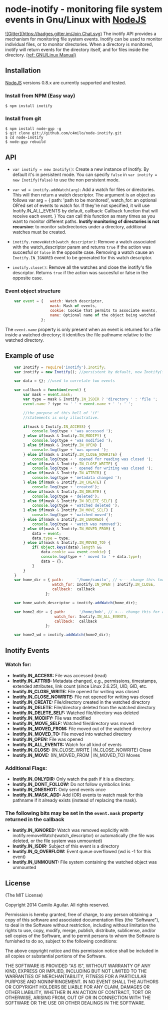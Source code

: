 # node-inotify - monitoring file system events in Gnu/Linux with [NodeJS][nodejs_home]
[![Gitter](https://badges.gitter.im/Join Chat.svg)](https://gitter.im/c4milo/node-inotify?utm_source=badge&utm_medium=badge&utm_campaign=pr-badge&utm_content=badge)
The inotify API provides a mechanism for monitoring file system events.
Inotify can be used to monitor individual files, or to monitor directories.
When a directory is monitored, inotify will return events for the directory
itself, and for files inside the directory. [(ref: GNU/Linux Manual)][inotify.7]

## Installation
[NodeJS][nodejs_dev] versions 0.8.x are currently supported and tested.

### Install from NPM (Easy way)
    $ npm install inotify

### Install from git
    $ npm install node-gyp -g
    $ git clone git://github.com/c4milo/node-inotify.git
    $ cd node-inotify
    $ node-gyp rebuild

## API
  * `var inotify = new Inotify()`: Create a new instance of Inotify. By default it's in persistent mode.
  You can specify `false` in `var inotify = new Inotify(false)` to use the non persistent mode.

  * `var wd = inotify.addWatch(arg)`:  Add a watch for files or directories. This will then return a watch descriptor. The argument is an object as follows
        var arg = { path: 'path to be monitored',
                    watch_for: an optional OR'ed set of events to watch for.
                               If they're not specified, it will use
                               Inotify.IN_ALL_EVENTS by default,
                    callback: Callback function that will receive each event.
        }
You can call this function as many times as you want to monitor different paths.
**Inotify monitoring of directories is not recursive**: to monitor subdirectories
under a directory, additional watches must be created.

  * `inotify.removeWatch(watch_descriptor)`: Remove a watch associated with the watch_descriptor param and returns `true` if the action was succesful or `false` in the opposite case. Removing a watch cause an `Inotify.IN_IGNORED` event to be generated for this watch descriptor.

  * `inotify.close()`: Remove all the watches and close the inotify's file descriptor. Returns `true` if the action was succesful or false in the opposite case.

### Event object structure
```javascript
    var event = {   watch: Watch descriptor,
                    mask: Mask of events,
                    cookie: Cookie that permits to associate events,
                    name: Optional name of the object being watched
                };
```

The `event.name` property is only present when an event is returned for a file inside a
watched directory; it identifies the file pathname relative to the watched
directory.


## Example of use

```javascript
    var Inotify = require('inotify').Inotify;
    var inotify = new Inotify(); //persistent by default, new Inotify(false) //no persistent

    var data = {}; //used to correlate two events

    var callback = function(event) {
        var mask = event.mask;
        var type = mask & Inotify.IN_ISDIR ? 'directory ' : 'file ';
        event.name ? type += ' ' + event.name + ' ': ' ';

        //the porpuse of this hell of 'if'
        //statements is only illustrative.

        if(mask & Inotify.IN_ACCESS) {
            console.log(type + 'was accessed ');
        } else if(mask & Inotify.IN_MODIFY) {
            console.log(type + 'was modified ');
        } else if(mask & Inotify.IN_OPEN) {
            console.log(type + 'was opened ');
        } else if(mask & Inotify.IN_CLOSE_NOWRITE) {
            console.log(type + ' opened for reading was closed ');
        } else if(mask & Inotify.IN_CLOSE_WRITE) {
            console.log(type + ' opened for writing was closed ');
        } else if(mask & Inotify.IN_ATTRIB) {
            console.log(type + 'metadata changed ');
        } else if(mask & Inotify.IN_CREATE) {
            console.log(type + 'created');
        } else if(mask & Inotify.IN_DELETE) {
            console.log(type + 'deleted');
        } else if(mask & Inotify.IN_DELETE_SELF) {
            console.log(type + 'watched deleted ');
        } else if(mask & Inotify.IN_MOVE_SELF) {
            console.log(type + 'watched moved');
        } else if(mask & Inotify.IN_IGNORED) {
            console.log(type + 'watch was removed');
        } else if(mask & Inotify.IN_MOVED_FROM) {
            data = event;
            data.type = type;
        } else if(mask & Inotify.IN_MOVED_TO) {
            if( Object.keys(data).length &&
                data.cookie === event.cookie) {
                console.log(type + ' moved to ' + data.type);
                data = {};
            }
        }
    }
    var home_dir = { path:      '/home/camilo', // <--- change this for a valid directory in your machine.
                     watch_for: Inotify.IN_OPEN | Inotify.IN_CLOSE,
                     callback:  callback
                  };

    var home_watch_descriptor = inotify.addWatch(home_dir);

    var home2_dir = { path:      '/home/bob', // <--- change this for a valid directory in your machine
                      watch_for: Inotify.IN_ALL_EVENTS,
                      callback:  callback
                  };

    var home2_wd = inotify.addWatch(home2_dir);

```

## Inotify Events

### Watch for:
 * **Inotify.IN_ACCESS:** File was accessed (read)
 * **Inotify.IN_ATTRIB:** Metadata changed, e.g., permissions, timestamps, extended attributes, link count (since Linux 2.6.25), UID, GID, etc.
 * **Inotify.IN_CLOSE_WRITE:** File opened for writing was closed
 * **Inotify.IN_CLOSE_NOWRITE:** File not opened for writing was closed
 * **Inotify.IN_CREATE:** File/directory created in the watched directory
 * **Inotify.IN_DELETE:** File/directory deleted from the watched directory
 * **Inotify.IN_DELETE_SELF:** Watched file/directory was deleted
 * **Inotify.IN_MODIFY:** File was modified
 * **Inotify.IN_MOVE_SELF:** Watched file/directory was moved
 * **Inotify.IN_MOVED_FROM:** File moved out of the watched directory
 * **Inotify.IN_MOVED_TO:** File moved into watched directory
 * **Inotify.IN_OPEN:** File was opened
 * **Inotify.IN_ALL_EVENTS:** Watch for all kind of events
 * **Inotify.IN_CLOSE:**  (IN_CLOSE_WRITE | IN_CLOSE_NOWRITE)  Close
 * **Inotify.IN_MOVE:**  (IN_MOVED_FROM | IN_MOVED_TO)  Moves

### Additional Flags:
 * **Inotify.IN_ONLYDIR:** Only watch the path if it is a directory.
 * **Inotify.IN_DONT_FOLLOW:** Do not follow symbolics links
 * **Inotify.IN_ONESHOT:** Only send events once
 * **Inotify.IN_MASK_ADD:** Add (OR) events to watch mask for this pathname if it already exists (instead of replacing the mask).

### The following bits may be set in the `event.mask` property returned in the callback
 * **Inotify.IN_IGNORED:** Watch was removed explicitly with inotify.removeWatch(watch_descriptor) or automatically (the file was deleted, or the file system was unmounted)
 * **Inotify.IN_ISDIR:** Subject of this event is a directory
 * **Inotify.IN_Q_OVERFLOW:** Event queue overflowed (wd is -1 for this event)
 * **Inotify.IN_UNMOUNT:** File system containing the watched object was unmounted



## License
(The MIT License)

Copyright 2014 Camilo Aguilar. All rights reserved.

Permission is hereby granted, free of charge, to any person obtaining a copy
of this software and associated documentation files (the "Software"), to
deal in the Software without restriction, including without limitation the
rights to use, copy, modify, merge, publish, distribute, sublicense, and/or
sell copies of the Software, and to permit persons to whom the Software is
furnished to do so, subject to the following conditions:

The above copyright notice and this permission notice shall be included in
all copies or substantial portions of the Software.

THE SOFTWARE IS PROVIDED "AS IS", WITHOUT WARRANTY OF ANY KIND, EXPRESS OR
IMPLIED, INCLUDING BUT NOT LIMITED TO THE WARRANTIES OF MERCHANTABILITY,
FITNESS FOR A PARTICULAR PURPOSE AND NONINFRINGEMENT. IN NO EVENT SHALL THE
AUTHORS OR COPYRIGHT HOLDERS BE LIABLE FOR ANY CLAIM, DAMAGES OR OTHER
LIABILITY, WHETHER IN AN ACTION OF CONTRACT, TORT OR OTHERWISE, ARISING
FROM, OUT OF OR IN CONNECTION WITH THE SOFTWARE OR THE USE OR OTHER DEALINGS
IN THE SOFTWARE.


[inotify.7]: http://www.kernel.org/doc/man-pages/online/pages/man7/inotify.7.html "http://www.kernel.org/doc/man-pages/online/pages/man7/inotify.7.html"
[nodejs_home]: http://www.nodejs.org
[nodejs_dev]: http://github.com/joyent/node
[code_example]: http://gist.github.com/476119

